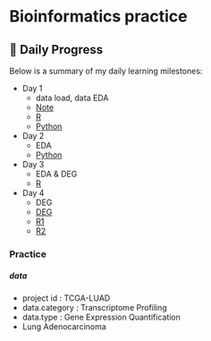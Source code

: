 # Bioinformatics practice


## 📅 **Daily Progress**

Below is a summary of my daily learning milestones:
- Day 1
    - data load, data EDA
    - [Note](Note/DAY_1.md)
    - [R](R/day1.R)
    - [Python](Python/EDA.ipynb)
- Day 2
    - EDA
    - [Python](Python/EDA.ipynb)
- Day 3
    - EDA & DEG
    - [R](R/DEG.R)
- Day 4
    - DEG
    - [DEG](Note/DEG.md)
    - [R1](R/DEG.R)
    - [R2](R/DEG2.R)

### Practice
##### data
- project id : TCGA-LUAD
- data.category : Transcriptome Profiling
- data.type : Gene Expression Quantification
- Lung Adenocarcinoma



